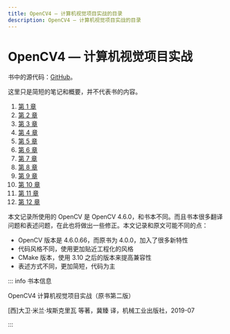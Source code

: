 ```yaml
---
title: OpenCV4 — 计算机视觉项目实战的目录
description: OpenCV4 — 计算机视觉项目实战的目录
---
```


# OpenCV4 — 计算机视觉项目实战

书中的源代码：[GitHub](https://github.com/PacktPublishing/Learn-OpenCV-4-By-Building-Projects-Second-Edition)。

这里只是简短的笔记和概要，并不代表书的内容。

1. [第 1 章](./chapter01/)
2. [第 2 章](./chapter02/)
3. [第 3 章](./chapter03/)
4. [第 4 章](./chapter04/)
5. [第 5 章](./chapter05/)
6. [第 6 章](./chapter06/)
7. [第 7 章](./chapter07/)
8. [第 8 章](./chapter08/)
9. [第 9 章](./chapter09/)
10. [第 10 章](./chapter10/)
11. [第 11 章](./chapter11/)
12. [第 12 章](./chapter12/)

本文记录所使用的 OpenCV 是 OpenCV 4.6.0，和书本不同。而且书本很多翻译问题和表述问题，在此也将做出一些修正。本文记录和原文可能不同的点：
- OpenCV 版本是 4.6.0.66，而原书为 4.0.0，加入了很多新特性
- 代码风格不同，使用更加贴近工程化的风格
- CMake 版本，使用 3.10 之后的版本来提高兼容性
- 表述方式不同，更加简短，代码为主

::: info 书本信息

OpenCV4 计算机视觉项目实战（原书第二版）

[西]大卫·米兰·埃斯克里瓦 等著，冀臻 译，机械工业出版社，2019-07

:::
